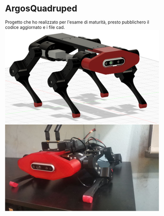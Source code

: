# ArgosQuadruped

Progetto che ho realizzato per l'esame di maturità, presto pubblichero il codice aggiornato e i file cad.
![](argos.PNG)
![](ArgosAssembled.jpg)
